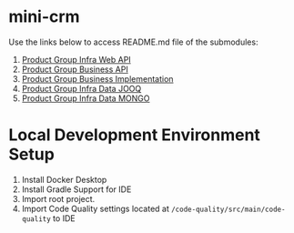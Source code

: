 # mini-crm

Use the links below to access README.md file of the submodules:

1. [Product Group Infra Web API](product-group-web-api-infra/README.md)
2. [Product Group Business API](product-group-business-api/README.md)
3. [Product Group Business Implementation](product-group-business-impl/README.md)
4. [Product Group Infra Data JOOQ](product-group-infra-data-jooq/README.md)
4. [Product Group Infra Data MONGO](product-group-infra-data-mongo/README.md)

# Local Development Environment Setup
1. Install Docker Desktop
2. Install Gradle Support for IDE
3. Import root project.
4. Import Code Quality settings located at `/code-quality/src/main/code-quality` to IDE 
